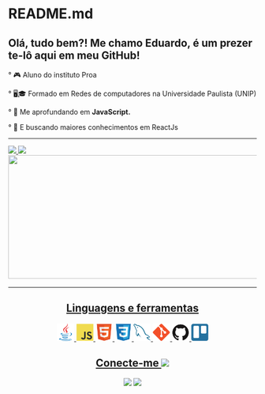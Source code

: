# README.md

## Olá, tudo bem?! Me chamo Eduardo, é um prezer te-lô aqui em meu GitHub!
° 🎮 Aluno do instituto Proa

° 🖥️🎓 Formado em Redes de computadores na Universidade Paulista (UNIP)

° 🚀 Me aprofundando em <strong>JavaScript.</strong>

° 🚀 E buscando maiores conhecimentos em ReactJs





<div>
<hr>
<a href="https://www.linkedin.com/in/eduardo-avelino-74043a204/">
<img height="160em" src="https://github-readme-stats.vercel.app/api?username=Ed-18&show_icons=true&theme=vision-friendly-dark&include_all_commits=true&count_private=true"/>
<img height="160em" src="https://github-readme-stats.vercel.app/api/top-langs/?username=Ed-18&layout=compact&langs_count=7&theme=vision-friendly-dark"/>
<img height="250em" width="530em" src = "https://github-readme-stats.vercel.app/api/wakatime?username=Ed-18&layout=compact&hide_title=true&hide_border=true&count_private=true&theme=vision-friendly-dark">
<hr>
</div>
<h2 align="center">Linguagens e ferramentas</h2>
<p align="center">
<img height="36em" src="https://github.com/CR10L02k/imagens/blob/main/icons/java/java-original.svg"/>


<img height="35em" src="https://github.com/CR10L02k/imagens/blob/main/icons/javascript/javascript-original.svg"/>
<img height="35em" src="https://github.com/CR10L02k/imagens/blob/main/icons/html5/html5-original.svg"/>
<img height="35em" src="https://github.com/CR10L02k/imagens/blob/main/icons/css3/css3-original.svg"/>
<img height="35em" src="https://github.com/CR10L02k/imagens/blob/main/icons/mysql/mysql-original.svg"/>



<img height="35em" src="https://github.com/CR10L02k/imagens/blob/main/icons/git/git-original.svg"/>
<img height="35em" src="https://github.com/CR10L02k/imagens/blob/main/icons/github/github-original.svg"/>
<img height="35em" src="https://github.com/CR10L02k/imagens/blob/main/icons/trello/trello-plain.svg"/>




<!--<img height="35em" src=""/>
<img height="35em" src=""/> -->
</p>
<div align="center">
<h2 align="center">Conecte-me <img src="https://media0.giphy.com/media/jqNPzdTTxQfOgOqpO4/source.gif" width="20"></h2>
<a href="https://www.facebook.com/eduardo.jaegar" target="_blank"><img src="https://img.shields.io/badge/Facebook-1877F2?style=for-the-badge&logo=facebook&logoColor=white" target="_blank"></a>
<a href="https://www.linkedin.com/in/eduardo-avelino-74043a204/" target="_blank"><img src="https://img.shields.io/badge/-LinkedIn-%230077B5?style=for-the-badge&logo=linkedin&logoColor=white" target="_blank"></a>
</div>
